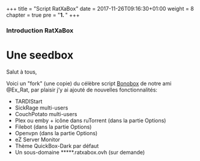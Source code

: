 +++
title = "Script RatXaBox"
date = 2017-11-26T09:16:30+01:00
weight = 8
chapter = true
pre = "<b>1. </b>"
+++

### Introduction RatXaBox

# Une seedbox

Salut à tous,

Voici un "fork" (une copie) du célèbre script [Bonobox](https://mondedie.fr/d/5399-Script-Installation-automatique-ruTorrent-nginx "Ratxabox") de notre ami @Ex_Rat, par plaisir j’y ai ajouté de nouvelles fonctionnalités:

* TARDIStart
* SickRage multi-users
* CouchPotato  multi-users
* Plex  ou emby + icône dans ruTorrent (dans la partie Options)
* Filebot (dans la partie Options)
* Openvpn (dans la partie Options)
* eZ Server Monitor
* Thème QuickBox-Dark par défaut
* Un sous-domaine *****.ratxabox.ovh (sur demande)